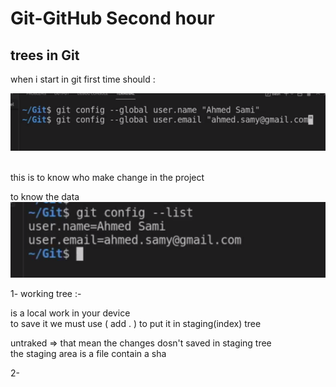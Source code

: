 # Git-GitHub Second hour

## trees in Git


when i start in git first time should :<br>

![alt text](image.png)

<br>
this is to know who make change in the project <br>


to know the data <br>
![alt text](image-1.png)
<br>

1- working tree :-<br>

is a local work in your device<br>
to save it we must use ( add . ) to put it in staging(index) tree <br>

untraked => that mean the changes dosn't saved in staging tree <br>
the staging area is a file contain a sha 

2- 




